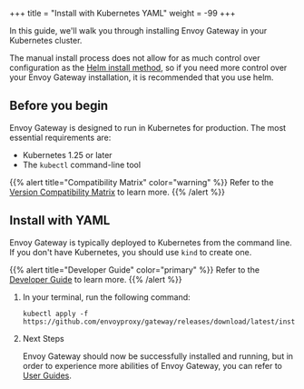 +++
title = "Install with Kubernetes YAML"
weight = -99
+++

In this guide, we'll walk you through installing Envoy Gateway in your Kubernetes cluster.

The manual install process does not allow for as much control over configuration
as the [Helm install method](./install-helm), so if you need more control over your Envoy Gateway
installation, it is recommended that you use helm.

## Before you begin

Envoy Gateway is designed to run in Kubernetes for production. The most essential requirements are:

* Kubernetes 1.25 or later
* The `kubectl` command-line tool

{{% alert title="Compatibility Matrix" color="warning" %}}
Refer to the [Version Compatibility Matrix](./matrix) to learn more.
{{% /alert %}}

## Install with YAML

Envoy Gateway is typically deployed to Kubernetes from the command line. If you don't have Kubernetes, you should use `kind` to create one.

{{% alert title="Developer Guide" color="primary" %}}
Refer to the [Developer Guide](/latest/contributions/develop) to learn more.
{{% /alert %}}

1. In your terminal, run the following command:

    ```shell
    kubectl apply -f https://github.com/envoyproxy/gateway/releases/download/latest/install.yaml
    ```

2. Next Steps

   Envoy Gateway should now be successfully installed and running, but in order to experience more abilities of Envoy Gateway, you can refer to [User Guides](/latest/user).
